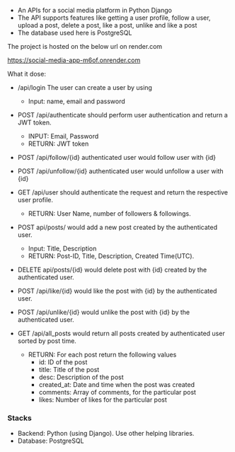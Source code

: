 - An APIs for a social media platform in Python Django
- The API supports features like getting a user profile, follow a user, upload a post, delete a post, like a post, unlike and like a post
- The database used here is PostgreSQL

The project is hosted on the below url on render.com

https://social-media-app-m6of.onrender.com

What it dose:


- /api/login The user can create a user by using 
    - Input: name, email and password

- POST /api/authenticate should perform user authentication and return a JWT token.
    - INPUT: Email, Password
    - RETURN: JWT token
- POST /api/follow/{id} authenticated user would follow user with {id}
- POST /api/unfollow/{id} authenticated user would unfollow a user with {id}
- GET /api/user should authenticate the request and return the respective user profile.
    - RETURN: User Name, number of followers & followings.
- POST api/posts/ would add a new post created by the authenticated user.
    - Input: Title, Description
    - RETURN: Post-ID, Title, Description, Created Time(UTC).
- DELETE api/posts/{id} would delete post with {id} created by the authenticated user.
- POST /api/like/{id} would like the post with {id} by the authenticated user.
- POST /api/unlike/{id} would unlike the post with {id} by the authenticated user.
- GET /api/all_posts would return all posts created by authenticated user sorted by post time.
    - RETURN: For each post return the following values
        - id: ID of the post
        - title: Title of the post
        - desc: Description of the post
        - created_at: Date and time when the post was created
        - comments: Array of comments, for the particular post
        - likes: Number of likes for the particular post
        

### **Stacks**

- Backend: Python (using Django). Use other helping libraries.
- Database: PostgreSQL
